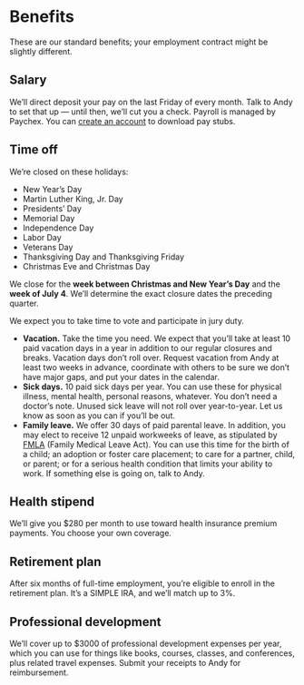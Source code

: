 # Benefits

These are our standard benefits; your employment contract might be slightly different.

## Salary

We’ll direct deposit your pay on the last Friday of every month. Talk to Andy to set that up — until then, we’ll cut you a check. Payroll is managed by Paychex. You can [create an account](https://myapps.paychex.com/) to download pay stubs.

## Time off

We’re closed on these holidays:

- New Year’s Day
- Martin Luther King, Jr. Day
- Presidents’ Day
- Memorial Day
- Independence Day
- Labor Day
- Veterans Day
- Thanksgiving Day and Thanksgiving Friday
- Christmas Eve and Christmas Day

We close for the **week between Christmas and New Year’s Day** and the **week of July 4**. We’ll determine the exact closure dates the preceding quarter. 

We expect you to take time to vote and participate in jury duty. 

- **Vacation.** Take the time you need. We expect that you’ll take at least 10 paid vacation days in a year in addition to our regular closures and breaks. Vacation days don’t roll over. Request vacation from Andy at least two weeks in advance, coordinate with others to be sure we don’t have major gaps, and put your dates in the calendar.
- **Sick days.** 10 paid sick days per year. You can use these for physical illness, mental health, personal reasons, whatever. You don’t need a doctor’s note. Unused sick leave will not roll over year-to-year. Let us know as soon as you can if you’ll be out.
- **Family leave.** We offer 30 days of paid parental leave. In addition, you may elect to receive 12 unpaid workweeks of leave, as stipulated by [FMLA](https://www.dol.gov/whd/fmla/) (Family Medical Leave Act). You can use this time for the birth of a child; an adoption or foster care placement; to care for a partner, child, or parent; or for a serious health condition that limits your ability to work. If something else is going on, talk to Andy.

## Health stipend

We’ll give you $280 per month to use toward health insurance premium payments. You choose your own coverage. 

## Retirement plan
After six months of full-time employment, you’re eligible to enroll in the retirement plan. It’s a SIMPLE IRA, and we’ll match up to 3%.

## Professional development

We’ll cover up to $3000 of professional development expenses per year, which you can use for things like books, courses, classes, and conferences, plus related travel expenses. Submit your receipts to Andy for reimbursement.